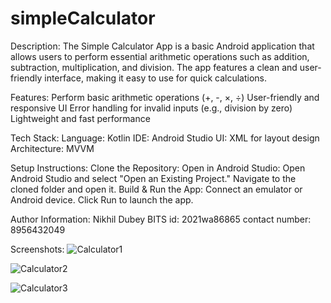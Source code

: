 # simpleCalculator
Description:
The Simple Calculator App is a basic Android application that allows users to perform essential arithmetic operations such as addition, subtraction, multiplication, and division. The app features a clean and user-friendly interface, making it easy to use for quick calculations.

Features:
Perform basic arithmetic operations (+, -, ×, ÷)
User-friendly and responsive UI
Error handling for invalid inputs (e.g., division by zero)
Lightweight and fast performance

Tech Stack:
Language: Kotlin
IDE: Android Studio
UI: XML for layout design
Architecture: MVVM

Setup Instructions:
Clone the Repository:
Open in Android Studio:
Open Android Studio and select "Open an Existing Project."
Navigate to the cloned folder and open it.
Build & Run the App:
Connect an emulator or Android device.
Click Run to launch the app.

Author Information:
Nikhil Dubey
BITS id: 2021wa86865
contact number: 8956432049

Screenshots:
![Calculator1](https://github.com/user-attachments/assets/1c36a940-d1ec-4696-a22c-fea94c6dc522)

![Calculator2](https://github.com/user-attachments/assets/a2f10b9c-3354-44ea-bce8-9cc2f440e8b8)

![Calculator3](https://github.com/user-attachments/assets/794d0e40-05de-43c9-b2cb-d0a4720a3099)

